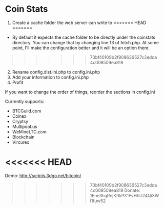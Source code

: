 Coin Stats
=========

1. Create a cache folder the web server can write to
<<<<<<< HEAD
=======
  - By default it expects the cache folder to be directly under the coinstats directory. You can change that by changing line 13 of fetch.php. At some point, I'll make the configuration better and it will be an option there.
>>>>>>> 70bf40109b2f908636527c3edda4c009509ea819
2. Rename config.dist.ini.php to config.ini.php
3. Add your information to config.ini.php
4. Profit

If you want to change the order of things, reorder the sections in config.ini

Currently supports:
- BTCGuild.com
- Coinex
- Cryptsy
- Multipool.us
- WeMineLTC.com
- Blockchain
- Vircurex

<<<<<<< HEAD
=======
Demo: http://scripts.3dgo.net/bitcoin/

>>>>>>> 70bf40109b2f908636527c3edda4c009509ea819
Donate: 1Ene3hqRejKRkPX1FvHhU24Qi3Wi1fuw52
